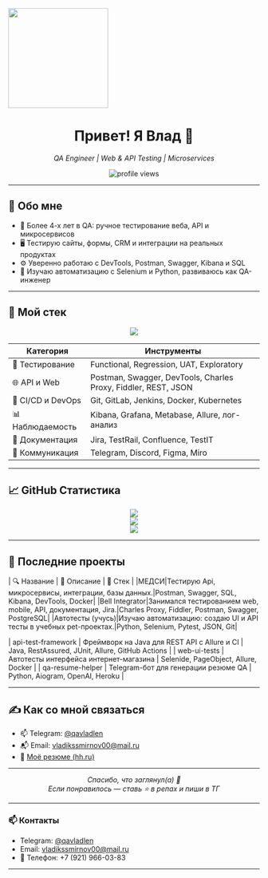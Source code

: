 <img src="https://media.giphy.com/media/WUlplcMpOCEmTGBtBW/giphy.gif" width="200"/>

<h1 align="center">Привет! Я Влад 👋</h1>
<p align="center">
  <i>QA Engineer | Web & API Testing | Microservices</i>
</p>

<p align="center">
  <img src="https://komarev.com/ghpvc/?username=flatcross&label=Просмотров&color=0e75b6&style=flat" alt="profile views" />
</p>

---

## 🧩 Обо мне

- 🧪 Более 4-х лет в QA: ручное тестирование веба, API и микросервисов
- 🖥️ Тестирую сайты, формы, CRM и интеграции на реальных продуктах
- ⚙️ Уверенно работаю с DevTools, Postman, Swagger, Kibana и SQL
- 🚀 Изучаю автоматизацию с Selenium и Python, развиваюсь как QA-инженер

---

## 🧰 Мой стек

<p align="center">
  <img src="https://skillicons.dev/icons?i=java,maven,selenium,idea,postman,git,github,docker,junit,linux,py" />
</p>

| Категория       | Инструменты                                                                 |
|------------------|-----------------------------------------------------------------------------|
| 🧪 Тестирование   | Functional, Regression, UAT, Exploratory                    |
| 🌐 API и Web     | Postman, Swagger, DevTools, Charles Proxy, Fiddler, REST, JSON                      |
| 🐳 CI/CD и DevOps | Git, GitLab, Jenkins, Docker, Kubernetes                  |
| 📊 Наблюдаемость | Kibana, Grafana, Metabase, Allure, лог-анализ                              |
| 🧾 Документация  | Jira, TestRail, Confluence, TestIT                                          |
| 💬 Коммуникация  | Telegram, Discord, Figma, Miro                                              |

---

## 📈 GitHub Статистика

<p align="center">
  <img src="https://github-readme-stats.vercel.app/api?username=flatcross&show_icons=true&theme=tokyonight&count_private=true" />
  <br/>
  <img src="https://github-readme-streak-stats.herokuapp.com?user=flatcross&theme=tokyonight&date_format=M%20j%5B%2C%20Y%5D" />
  <br/>
  <img src="https://github-readme-stats.vercel.app/api/top-langs/?username=flatcross&layout=compact&theme=tokyonight" />
</p>

---

## 🧠 Последние проекты

| 🔍 Название | 💬 Описание | 🚀 Стек |
|МЕДСИ|Тестирую Api, микросервисы, интеграции, базы данных.|Postman, Swagger, SQL, Kibana, DevTools, Docker|
|Bell Integrator|Занимался тестированием web, mobile, API, документация, Jira.|Charles Proxy, Fiddler, Postman, Swagger, PostgreSQL|
|Автотесты (учусь)|Изучаю автоматизацию: создаю UI и API тесты в учебных pet-проектах.|Python, Selenium, Pytest, JSON, Git|

| api-test-framework | Фреймворк на Java для REST API с Allure и CI | Java, RestAssured, JUnit, Allure, GitHub Actions |
| web-ui-tests | Автотесты интерфейса интернет-магазина | Selenide, PageObject, Allure, Docker |
| qa-resume-helper | Telegram-бот для генерации резюме QA | Python, Aiogram, OpenAI, Heroku |

---

## ✍️ Как со мной связаться

- 📫 Telegram: [@qavladlen](https://t.me/@qavladlen)
- 📬 Email: vladikssmirnov00@mail.ru
- 📄 [Моё резюме (hh.ru)](https://hh.ru/resume/eaa5b9e0ff0f3b3c200039ed1f644f6b683377)

---

<p align="center">
  <i>Спасибо, что заглянул(а) 🙌</i><br/>
  <i>Если понравилось — ставь ⭐️ в репах и пиши в ТГ</i>
</p>

---

### 📫 Контакты
- Telegram: [@qavladlen](https://t.me/qavladlen)  
- Email: vladikssmirnov00@mail.ru  
- 📱 Телефон: +7 (921) 966-03-83  

---
